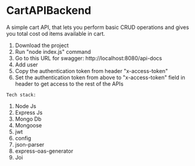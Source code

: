 # CartAPIBackend
A simple cart API, that lets you perform basic CRUD operations and gives you total cost od items available in cart.

1. Download the project
2. Run "node index.js"  command
3. Go to this URL for swagger: http://localhost:8080/api-docs
4. Add user
5. Copy the authentication token from header "x-access-token"
6. Set the authentication token from above to "x-access-token" field in header to get access to the rest of the APIs


`Tech stack:`
1. Node Js
2. Express Js
3. Mongo Db
4. Mongoose
5. jwt
6. config
7. json-parser
8. express-oas-generator
9. Joi
